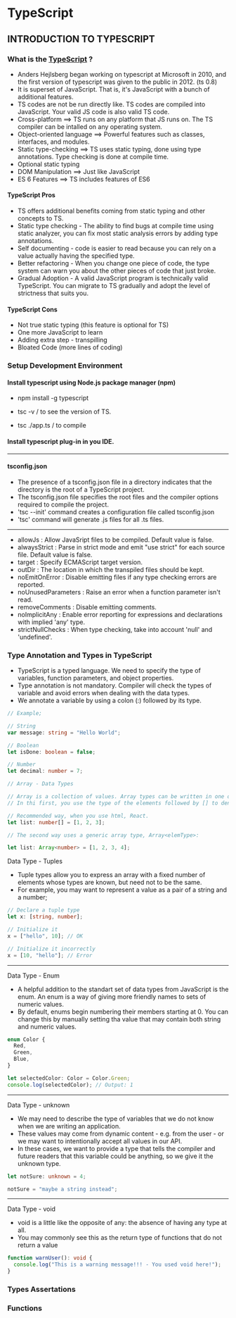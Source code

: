 # TypeScript

## INTRODUCTION TO TYPESCRIPT

### What is the <a href="https://www.typescriptlang.org/">TypeScript</a> ?

- Anders Hejlsberg began working on typescript at Microsoft in 2010, and the first version of typescript was given to the public in 2012. (ts 0.8)
- It is superset of JavaScript. That is, it's JavaScript with a bunch of additional features.
- TS codes are not be run directly like. TS codes are compiled into JavaScript. Your valid JS code is also valid TS code.
- Cross-platform ==> TS runs on any platform that JS runs on. The TS compiler can be intalled on any operating system.
- Object-oriented language ==> Powerful features such as classes, interfaces, and modules.
- Static type-checking ==> TS uses static typing, done using type annotations. Type checking is done at compile time.
- Optional static typing
- DOM Manipulation ==> Just like JavaScript
- ES 6 Features ==> TS includes features of ES6

#### TypeScript Pros

- TS offers additional benefits coming from static typing and other concepts to TS.
- Static type checking - The ability to find bugs at compile time using static analyzer, you can fix most static analysis errors by adding type annotations.
- Self documenting - code is easier to read because you can rely on a value actually having the specified type.
- Better refactoring - When you change one piece of code, the type system can warn you about the other pieces of code that just broke.
- Gradual Adoption - A valid JavaScript program is technically valid TypeScript. You can migrate to TS gradually and adopt the level of strictness that suits you.

#### TypeScript Cons

- Not true static typing (this feature is optional for TS)
- One more JavaScript to learn
- Adding extra step - transpilling
- Bloated Code (more lines of coding)

### Setup Development Environment

#### Install typescript using Node.js package manager (npm)

- npm install -g typescript

- tsc -v / to see the version of TS.

- tsc ./app.ts / to compile

#### Install typescript plug-in in you IDE.

<hr>

#### tsconfig.json

- The presence of a tsconfig.json file in a directory indicates that the directory is the root of a TypeScript project.
- The tsconfig.json file specifies the root files and the compiler options required to compile the project.
- 'tsc --init' command creates a configuration file called tsconfig.json
- 'tsc' command will generate .js files for all .ts files.

<hr>

- allowJs : Allow JavaSript files to be compiled. Default value is false.
- alwaysStrict : Parse in strict mode and emit "use strict" for each source file. Default value is false.
- target : Specify ECMAScript target version.
- outDir : The location in which the transpiled files should be kept.
- noEmitOnError : Disable emitting files if any type checking errors are reported.
- noUnusedParameters : Raise an error when a function parameter isn't read.
- removeComments : Disable emitting comments.
- noImplicitAny : Enable error reporting for expressions and declarations with implied 'any' type.
- strictNullChecks : When type checking, take into account 'null' and 'undefined'.

### Type Annotation and Types in TypeScript

- TypeScript is a typed language. We need to specify the type of variables, function parameters, and object properties.
- Type annotation is not mandatory. Compiler will check the types of variable and avoid errors when dealing with the data types.
- We annotate a variable by using a colon (:) followed by its type.

```typescript
// Example;

// String
var message: string = "Hello World";

// Boolean
let isDone: boolean = false;

// Number
let decimal: number = 7;

// Array - Data Types

// Array is a collection of values. Array types can be written in one of two ways.
// In thi first, you use the type of the elements followed by [] to denote an array of that element type;

// Recommended way, when you use html, React.
let list: number[] = [1, 2, 3];

// The second way uses a generic array type, Array<elemType>:

let list: Array<number> = [1, 2, 3, 4];
```

Data Type - Tuples

- Tuple types allow you to express an array with a fixed number of elements whose types are known, but need not to be the same.
- For example, you may want to represent a value as a pair of a string and a number;

```typescript
// Declare a tuple type
let x: [string, number];

// Initialize it
x = ["hello", 10]; // OK

// Initialize it incorrectly
x = [10, "hello"]; // Error
```

<hr>

Data Type - Enum

- A helpful addition to the standart set of data types from JavaScript is the enum. An enum is a way of giving more friendly names to sets of numeric values.
- By default, enums begin numbering their members starting at 0. You can change this by manually setting tha value that may contain both string and numeric values.

```typescript
enum Color {
  Red,
  Green,
  Blue,
}

let selectedColor: Color = Color.Green;
console.log(selectedColor); // Output: 1
```

<hr>

Data Type - unknown

- We may need to describe the type of variables that we do not know when we are writing an application.
- These values may come from dynamic content - e.g. from the user - or we may want to intentionally accept all values in our API.
- In these cases, we want to provide a type that tells the compiler and future readers that this variable could be anything, so we give it the unknown type.

```typescript
let notSure: unknown = 4;

notSure = "maybe a string instead";
```

<hr>

Data Type - void

- void is a little like the opposite of any: the absence of having any type at all.
- You may commonly see this as the return type of functions that do not return a value

```typescript
function warnUser(): void {
  console.log("This is a warning message!!! - You used void here!");
}
```

### Types Assertations

### Functions
